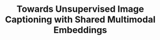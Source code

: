 ---
title: "Towards Unsupervised Image Captioning with Shared Multimodal Embeddings"
collection: publications
permalink: /publication/2019-laina2019towards
year: 2019
venue: 'Proceedings of the IEEE International Conference on Computer Vision'
authors: 'Laina, Iro and Rupprecht, Christian and Navab, Nassir'
paperurl: 'http://openaccess.thecvf.com/content_ICCV_2019/html/Laina_Towards_Unsupervised_Image_Captioning_With_Shared_Multimodal_Embeddings_ICCV_2019_paper.html'
bibtex: "@inproceedings{laina2019towards,\n    author = \"Laina, Iro and Rupprecht, Christian and Navab, Nassir\",\n    title = \"Towards Unsupervised Image Captioning with Shared Multimodal Embeddings\",\n    booktitle = \"Proceedings of the IEEE International Conference on Computer Vision\",\n    pages = \"7414--7424\",\n    year = \"2019\"\n}\n"
---